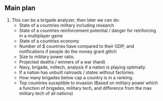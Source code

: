 ## Main plan
1. This can be a brigade analyzer, then later we can do:
   - State of a countries military including research
   - State of a countries reinforcement potential / danger for reinforcing in a multiplayer game
   - State of a countries economy
   - Number of $ countries have compared to their GDP; and notifications if people do the money grant glitch
   - Size to military power ratio.
   - Projected deaths / winners of a war (hard)
   - Navy, brigade, miltech, analysis if a nation is playing optimally.
   - If a nation has unbuilt railroads / states without factories.
   - How many brigades below cap a country is in a ranking.
   - Top countries suceptible to invasion (Based on military power which a function of brigades, military tech, and difference from the max military tech of all nations)
